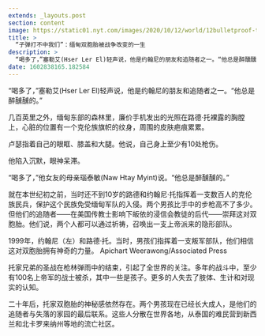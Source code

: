 ```yaml
--- 
extends: _layouts.post 
section: content 
image: https://static01.nyt.com/images/2020/10/12/world/12bulletproof-twins2/merlin_171914385_a28aa795-f338-41c3-a82c-2d8d37a896b9-articleLarge.jpg 
title: > 
  “子弹打不中我们”：缅甸双胞胎被战争改变的一生 
description: > 
  “喝多了，”塞勒艾(Hser Ler El)轻声说，他是约翰尼的朋友和追随者之一。“他总是醉醺醺的。”几百英里之外，缅甸东部的森林里，廉价手机发出的光照在路德·托裸露的胸膛上，心脏的位置有一个克伦族旗帜的纹身，周围的皮肤疤痕累累。卢瑟指着自己的眼眶、膝盖和大腿。他说，自己身上至少有10处枪伤。他陷入沉默，眼神呆滞。“喝多了，”他女友的母亲瑙泰敏(Naw Htay Myint)说。“他总是醉醺醺的。”就在本世纪初之前，当时还不到10岁的路德和约翰尼·托指挥着一支数百人的克伦族民兵，保护这个民族免受缅甸军队的入侵。两个男孩比手中的步枪高不了多少。但他们的追随者——在美国传教士影响下皈依的浸信会教徒的后代——崇拜这对双胞胎。他们说，两个人都可以通过祈祷，召唤出一支上帝派来的隐形部队。1999年，约翰尼（左）和路德·托。当时，男孩们指挥着一支叛军部队，他们相信这对双胞胎拥有神奇的力量。 Apichart Weerawong/Associated Press托家兄弟的圣战在枪林弹雨中的结束，引起了全世界的关注。多年的战斗中，至少有100名上帝军的战士被杀，其中一些是孩子。更多的人失去了肢体、生计和对现实的认知。二十年后，托家双胞胎的神秘感依然存在。两个男孩现在已经长大成人，是他们的追随者与失落的家园的最后联系。这些人分散在世界各地，从泰国的难民营到新西兰和北卡罗来纳州等地的流亡社区。 
date: 1602838165.182584 
--- 
```

“喝多了，”塞勒艾(Hser Ler El)轻声说，他是约翰尼的朋友和追随者之一。“他总是醉醺醺的。”

几百英里之外，缅甸东部的森林里，廉价手机发出的光照在路德·托裸露的胸膛上，心脏的位置有一个克伦族旗帜的纹身，周围的皮肤疤痕累累。

卢瑟指着自己的眼眶、膝盖和大腿。他说，自己身上至少有10处枪伤。

他陷入沉默，眼神呆滞。

“喝多了，”他女友的母亲瑙泰敏(Naw Htay Myint)说。“他总是醉醺醺的。”

就在本世纪初之前，当时还不到10岁的路德和约翰尼·托指挥着一支数百人的克伦族民兵，保护这个民族免受缅甸军队的入侵。两个男孩比手中的步枪高不了多少。但他们的追随者——在美国传教士影响下皈依的浸信会教徒的后代——崇拜这对双胞胎。他们说，两个人都可以通过祈祷，召唤出一支上帝派来的隐形部队。

1999年，约翰尼（左）和路德·托。当时，男孩们指挥着一支叛军部队，他们相信这对双胞胎拥有神奇的力量。 Apichart Weerawong/Associated Press

托家兄弟的圣战在枪林弹雨中的结束，引起了全世界的关注。多年的战斗中，至少有100名上帝军的战士被杀，其中一些是孩子。更多的人失去了肢体、生计和对现实的认知。

二十年后，托家双胞胎的神秘感依然存在。两个男孩现在已经长大成人，是他们的追随者与失落的家园的最后联系。这些人分散在世界各地，从泰国的难民营到新西兰和北卡罗来纳州等地的流亡社区。